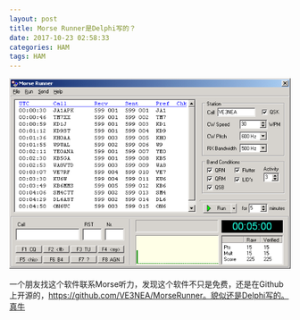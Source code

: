 ```yaml
---
layout: post
title: Morse Runner是Delphi写的？
date: 2017-10-23 02:58:33
categories: HAM
tags: HAM
---
```


![MorseRunner](/images/2025/08/MorseRunner.gif)

一个朋友找这个软件联系Morse听力，发现这个软件不只是免费，还是在Github上开源的，https://github.com/VE3NEA/MorseRunner。貌似还是Delphi写的。真牛

